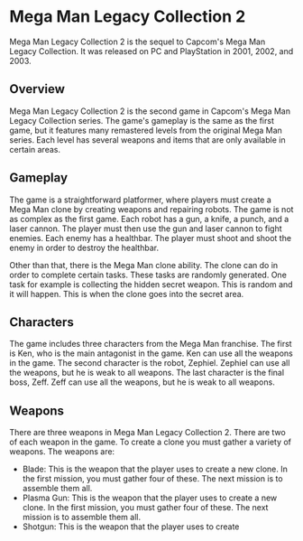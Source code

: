 # Mega Man Legacy Collection 2

Mega Man Legacy Collection 2 is the sequel to Capcom's Mega Man Legacy Collection. It was released on PC and PlayStation in 2001, 2002, and 2003.

## Overview

Mega Man Legacy Collection 2 is the second game in Capcom's Mega Man Legacy Collection series. The game's gameplay is the same as the first game, but it features many remastered levels from the original Mega Man series. Each level has several weapons and items that are only available in certain areas.

## Gameplay

The game is a straightforward platformer, where players must create a Mega Man clone by creating weapons and repairing robots. The game is not as complex as the first game. Each robot has a gun, a knife, a punch, and a laser cannon. The player must then use the gun and laser cannon to fight enemies. Each enemy has a healthbar. The player must shoot and shoot the enemy in order to destroy the healthbar.

Other than that, there is the Mega Man clone ability. The clone can do in order to complete certain tasks. These tasks are randomly generated. One task for example is collecting the hidden secret weapon. This is random and it will happen. This is when the clone goes into the secret area.

## Characters

The game includes three characters from the Mega Man franchise. The first is Ken, who is the main antagonist in the game. Ken can use all the weapons in the game. The second character is the robot, Zephiel. Zephiel can use all the weapons, but he is weak to all weapons. The last character is the final boss, Zeff. Zeff can use all the weapons, but he is weak to all weapons.

## Weapons

There are three weapons in Mega Man Legacy Collection 2. There are two of each weapon in the game. To create a clone you must gather a variety of weapons. The weapons are:

*   Blade: This is the weapon that the player uses to create a new clone. In the first mission, you must gather four of these. The next mission is to assemble them all.
*   Plasma Gun: This is the weapon that the player uses to create a new clone. In the first mission, you must gather four of these. The next mission is to assemble them all.
*   Shotgun: This is the weapon that the player uses to create